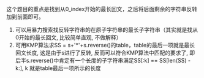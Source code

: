 这个题目的重点是找到从0_index开始的最长回文，之后将后面剩余的字符串反转加到前面即可。

1. 可以用暴力搜索找反转字符串的在原子字符串的最长子字符串（其实就是找从0开始的最长回文, 比较简单直观, 不做解释）
2. 可用KMP算法求SS = s+'\*'+s.reverse()的table，table的最后一项就是最长回文长度, 这是由于s进行了反转, 反而可以符合KMP算法中匹配的要求了, 即后半s.reverse()中肯定有一个长度的子字符串满足SS[:k] == SS[len(SS) - k:], k 就是table最后一项所示的长度
